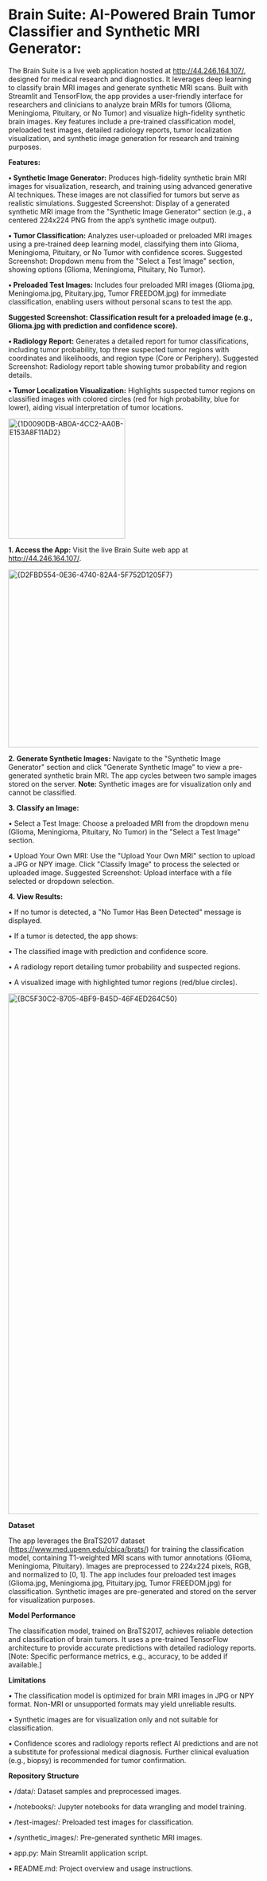 **<H1>Brain Suite: AI-Powered Brain Tumor Classifier and Synthetic MRI Generator:</H1>**

The Brain Suite is a live web application hosted at http://44.246.164.107/, designed for medical research and diagnostics. It leverages deep learning to classify brain MRI images and generate synthetic MRI scans. Built with Streamlit and TensorFlow, the app provides a user-friendly interface for researchers and clinicians to analyze brain MRIs for tumors (Glioma, Meningioma, Pituitary, or No Tumor) and visualize high-fidelity synthetic brain images. Key features include a pre-trained classification model, preloaded test images, detailed radiology reports, tumor localization visualization, and synthetic image generation for research and training purposes.


**Features:**

**•	Synthetic Image Generator:** Produces high-fidelity synthetic brain MRI images for visualization, research, and training using advanced generative AI techniques. These images are not classified for tumors but serve as realistic simulations.
Suggested Screenshot: Display of a generated synthetic MRI image from the "Synthetic Image Generator" section (e.g., a centered 224x224 PNG from the app’s synthetic image output).

**•	Tumor Classification:** Analyzes user-uploaded or preloaded MRI images using a pre-trained deep learning model, classifying them into Glioma, Meningioma, Pituitary, or No Tumor with confidence scores.
Suggested Screenshot: Dropdown menu from the "Select a Test Image" section, showing options (Glioma, Meningioma, Pituitary, No Tumor).

**•	Preloaded Test Images:** Includes four preloaded MRI images (Glioma.jpg, Meningioma.jpg, Pituitary.jpg, Tumor FREEDOM.jpg) for immediate classification, enabling users without personal scans to test the app.

**Suggested Screenshot: Classification result for a preloaded image (e.g., Glioma.jpg with prediction and confidence score).**

**•	Radiology Report:** Generates a detailed report for tumor classifications, including tumor probability, top three suspected tumor regions with coordinates and likelihoods, and region type (Core or Periphery).
Suggested Screenshot: Radiology report table showing tumor probability and region details.

**•	Tumor Localization Visualization:** Highlights suspected tumor regions on classified images with colored circles (red for high probability, blue for lower), aiding visual interpretation of tumor locations.


<img width="235" height="241" alt="{1D0090DB-AB0A-4CC2-AA0B-E153A8F11AD2}" src="https://github.com/user-attachments/assets/c28293ef-c146-4f8d-a04f-ff7355b4a199" />



**1.	Access the App:**
Visit the live Brain Suite web app at http://44.246.164.107/.

<img width="587" height="357" alt="{D2FBD554-0E36-4740-82A4-5F752D1205F7}" src="https://github.com/user-attachments/assets/201d391d-a908-4a42-8c60-d578c83dc99b" />


**2.	Generate Synthetic Images:**
Navigate to the "Synthetic Image Generator" section and click "Generate Synthetic Image" to view a pre-generated synthetic brain MRI. The app cycles between two sample images stored on the server.
**Note:** Synthetic images are for visualization only and cannot be classified.


**3.	Classify an Image:**

•	Select a Test Image: Choose a preloaded MRI from the dropdown menu (Glioma, Meningioma, Pituitary, No Tumor) in the "Select a Test Image" section. 

•	Upload Your Own MRI: Use the "Upload Your Own MRI" section to upload a JPG or NPY image.
Click "Classify Image" to process the selected or uploaded image.
Suggested Screenshot: Upload interface with a file selected or dropdown selection.

**4.	View Results:**

•	If no tumor is detected, a "No Tumor Has Been Detected" message is displayed. 

•	If a tumor is detected, the app shows: 

  •	The classified image with prediction and confidence score. 
  
  •	A radiology report detailing tumor probability and suspected regions. 
  
  •	A visualized image with highlighted tumor regions (red/blue circles).
  


<img width="1105" height="1045" alt="{BC5F30C2-8705-4BF9-B45D-46F4ED264C50}" src="https://github.com/user-attachments/assets/d60de2a4-839f-4647-a360-f7c68e4963d7" />


**Dataset**

The app leverages the BraTS2017 dataset (https://www.med.upenn.edu/cbica/brats/) for training the classification model, containing T1-weighted MRI scans with tumor annotations (Glioma, Meningioma, Pituitary). Images are preprocessed to 224x224 pixels, RGB, and normalized to [0, 1]. The app includes four preloaded test images (Glioma.jpg, Meningioma.jpg, Pituitary.jpg, Tumor FREEDOM.jpg) for classification. Synthetic images are pre-generated and stored on the server for visualization purposes.

**Model Performance**

The classification model, trained on BraTS2017, achieves reliable detection and classification of brain tumors. It uses a pre-trained TensorFlow architecture to provide accurate predictions with detailed radiology reports. [Note: Specific performance metrics, e.g., accuracy, to be added if available.]

**Limitations**

  •	The classification model is optimized for brain MRI images in JPG or NPY format. Non-MRI or unsupported formats may yield unreliable results. 
  
  •	Synthetic images are for visualization only and not suitable for classification. 
  
  •	Confidence scores and radiology reports reflect AI predictions and are not a substitute for professional medical diagnosis. Further clinical evaluation (e.g., biopsy) is recommended for tumor confirmation.

**Repository Structure**

  •	/data/: Dataset samples and preprocessed images. 
  
  •	/notebooks/: Jupyter notebooks for data wrangling and model training. 
  
  •	/test-images/: Preloaded test images for classification. 
  
  •	/synthetic_images/: Pre-generated synthetic MRI images. 
  
  •	app.py: Main Streamlit application script. 
  
  •	README.md: Project overview and usage instructions.



